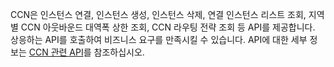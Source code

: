 CCN은 인스턴스 연결, 인스턴스 생성, 인스턴스 삭제, 연결 인스턴스 리스트 조회, 지역별 CCN 아웃바운드 대역폭 상한 조회, CCN 라우팅 전략 조회 등 API를 제공합니다. 상응하는 API를 호출하여 비즈니스 요구를 만족시킬 수 있습니다.
API에 대한 세부 정보는 [CCN 관련 API](https://cloud.tencent.com/document/product/215/15755#.E4.BA.91.E8.81.94.E7.BD.91.E7.9B.B8.E5.85.B3.E6.8E.A5.E5.8F.A3)를 참조하십시오.

